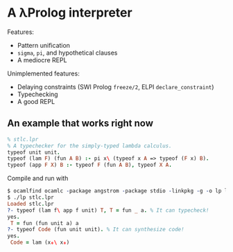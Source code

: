 # A λProlog interpreter

Features:
 - Pattern unification
 - `sigma`, `pi`, and hypothetical clauses
 - A mediocre REPL

Unimplemented features:
 - Delaying constraints (SWI Prolog `freeze/2`, ELPI `declare_constraint`)
 - Typechecking
 - A good REPL

## An example that works right now

```prolog
% stlc.lpr
% A typechecker for the simply-typed lambda calculus.
typeof unit unit.
typeof (lam F) (fun A B) :- pi x\ (typeof x A => typeof (F x) B).
typeof (app F X) B :- typeof F (fun A B), typeof X A.
```

Compile and run with

```prolog
$ ocamlfind ocamlc -package angstrom -package stdio -linkpkg -g -o lp lp.ml
$ ./lp stlc.lpr
Loaded stlc.lpr
?- typeof (lam f\ app f unit) T, T = fun _ a. % It can typecheck!
yes.
 T = fun (fun unit a) a
?- typeof Code (fun unit unit). % It can synthesize code!
yes.
 Code = lam (x₀\ x₀)
```


